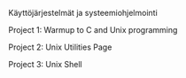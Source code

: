 Käyttöjärjestelmät ja systeemiohjelmointi

Project 1: Warmup to C and Unix programming
 
Project 2: Unix Utilities Page

Project 3: Unix Shell 

